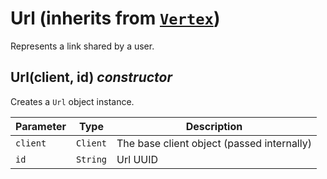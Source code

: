 # Url (inherits from [`Vertex`](Vertex.md))

Represents a link shared by a user.


## Url(client, id) *constructor*

Creates a `Url` object instance.

| Parameter | Type     | Description                                |
| --------- | -------- | ------------------------------------------ |
| `client`  | `Client` | The base client object (passed internally) |
| `id`      | `String` | Url UUID                                   |
